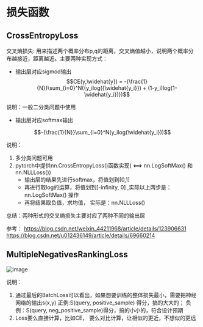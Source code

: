 # 损失函数


## CrossEntropyLoss

交叉熵损失: 用来描述两个概率分布p,q的距离，交叉熵值越小，说明两个概率分布越接近，距离越近。主要两种实现方式：


* 输出层对应sigmod输出
$$CE(y,\widehat{y}) = -{\frac{1}{N}}\sum_{i=0}^N({y_ilog({\widehat{y_i}}) + (1-y_i)log(1-\widehat{y_i})})$$

说明：一般二分类问题中使用

* 输出层对应softmax输出

$$-{\frac{1}{N}}\sum_{i=0}^N(y_ilog(\widehat{y_i}))$$

说明：
1) 多分类问题可用
2) pytorch中提供nn.CrossEntropyLoss()函数实现( <==> nn.LogSoftMax() 和 nn.NLLLoss())
   * 输出层的结果先进行softmax，将值划到[0,1]
   * 再进行取log的运算，将值划到[-infinity, 0] ,实际以上两步是：nn.LogSoftMax() 操作
   * 再将结果取负值，求均值， 实际是：nn.NLLLoss()

总结：两种形式的交叉熵损失主要对应了两种不同的输出层


参考：
https://blog.csdn.net/weixin_44211968/article/details/123906631
https://blog.csdn.net/u012436149/article/details/69660214



## MultipleNegativesRankingLoss

![image](https://github.com/ww5365/tiny_util/assets/15375027/82e5e1af-00e2-4ba9-b8c4-227880b8372e)

说明：
1) 通过最后的BatchLoss可以看出，如果想要训练的整体损失最小，需要把神经网络的输出s(x,y) 正例:S(query, positive_sample) 得分，搞的大大的； 负例：S(query, neg_positive_sample)得分，搞的小小的，符合设计预期
2) Loss要么直接计算，比如CE， 要么对比计算，让相似的更近，不想似的更远






